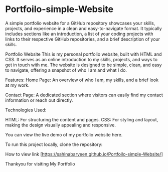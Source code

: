 # Portfoilo-simple-Website
A simple portfolio website for a GitHub repository showcases your skills, projects, and experience in a clean and easy-to-navigate format. It typically includes sections like an introduction, a list of your coding projects with links to their respective GitHub repositories, and a brief description of your skills.

Portfolio Website
This is my personal portfolio website, built with HTML and CSS. It serves as an online introduction to my skills, projects, and ways to get in touch with me. The website is designed to be simple, clean, and easy to navigate, offering a snapshot of who I am and what I do.

Features:
Home Page: An overview of who I am, my skills, and a brief look at my work.

Contact Page: A dedicated section where visitors can easily find my contact information or reach out directly.

Technologies Used:

HTML: For structuring the content and pages.
CSS: For styling and layout, making the design visually appealing and responsive.

You can view the live demo of my portfolio website here.

To run this project locally, clone the repository:

How to view 
link [https://sahinabarveen.github.io/Portfoilo-simple-Website/]


Thankyou for visiting My Portfolio
